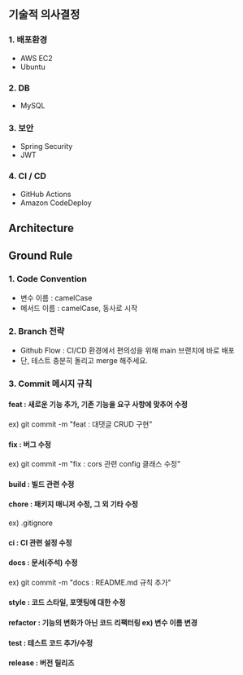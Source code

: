 ## 기술적 의사결정
 
### 1. 배포환경
 
 - AWS EC2
 - Ubuntu 

### 2. DB
 
 - MySQL

### 3. 보안

 - Spring Security
 - JWT

### 4. CI / CD

 - GitHub Actions
 - Amazon CodeDeploy

## Architecture

## Ground Rule

### 1. Code Convention

 - 변수 이름 : camelCase
 - 메서드 이름 : camelCase, 동사로 시작
 
### 2. Branch 전략

 - Github Flow : CI/CD 환경에서 편의성을 위해 main 브랜치에 바로 배포
 - 단, 테스트 충분히 돌리고 merge 해주세요.

### 3. Commit 메시지 규칙
#### feat : 새로운 기능 추가, 기존 기능을 요구 사항에 맞추어 수정
ex) git commit -m "feat : 대댓글 CRUD 구현"
#### fix : 버그 수정
ex) git commit -m "fix : cors 관련 config 클래스 수정"
#### build : 빌드 관련 수정

#### chore : 패키지 매니저 수정, 그 외 기타 수정
ex) .gitignore

#### ci : CI 관련 설정 수정

#### docs : 문서(주석) 수정
ex) git commit -m "docs : README.md 규칙 추가"
#### style : 코드 스타일, 포맷팅에 대한 수정

#### refactor : 기능의 변화가 아닌 코드 리팩터링 ex) 변수 이름 변경

#### test : 테스트 코드 추가/수정

#### release : 버전 릴리즈

